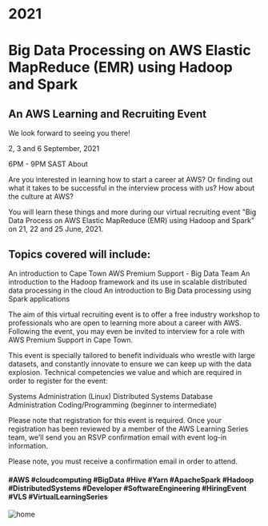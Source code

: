 # 2021

# Big Data Processing on AWS Elastic MapReduce (EMR) using Hadoop and Spark #

## An AWS Learning and Recruiting Event ##

We look forward to seeing you there!

2, 3 and 6 September, 2021

6PM - 9PM SAST
About

Are you interested in learning how to start a career at AWS? Or finding out what it takes to be successful in the interview process with us? How about the culture at AWS?

You will learn these things and more during our virtual recruiting event "Big Data Process on AWS Elastic MapReduce (EMR) using Hadoop and Spark” on 21, 22 and 25 June, 2021.


## Topics covered will include: ##
An introduction to Cape Town AWS Premium Support - Big Data Team
An introduction to the Hadoop framework and its use in scalable distributed data processing in the cloud
An introduction to Big Data processing using Spark applications


The aim of this virtual recruiting event is to offer a free industry workshop to professionals who are open to learning more about a career with AWS. Following the event, you may even be invited to interview for a role with AWS Premium Support in Cape Town.

This event is specially tailored to benefit individuals who wrestle with large datasets, and constantly innovate to ensure we can keep up with the data explosion. Technical competencies we value and which are required in order to register for the event:

Systems Administration (Linux) 
Distributed Systems
Database Administration
Coding/Programming (beginner to intermediate)

 

Please note that registration for this event is required. Once your registration has been reviewed by a member of the AWS Learning Series team, we’ll send you an RSVP confirmation email with event log-in information. 

Please note, you must receive a confirmation email in order to attend.

####  #AWS #cloudcomputing #BigData #Hive #Yarn #ApacheSpark #Hadoop #DistributedSystems #Developer #SoftwareEngineering #HiringEvent #VLS #VirtualLearningSeries
![home](home.jpeg)
